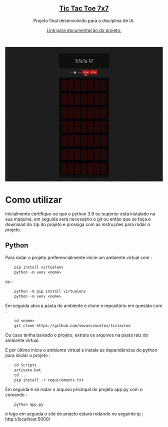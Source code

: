 <!-- PROJECT LOGO -->
<br />
<p align="center">
  <a href="https://github.com/smvasconcelos/tictactoe">
	<h2 align="center">Tic Tac Toe 7x7</h2>
  </a>
  <p align="center">
    Projeto final desenvolvido para a disciplina de IA.
    <br />
  </p>
  <p align="center"><a href="https://smvasconcelos.github.io/tictactoe/"> Link para documentação do projeto. <a/></p>
    <br />
</p>

<img alt="Gif da Aplicação" src="docs\tictactoe.gif"  height="430">

# Como utilizar

Inicialmente certifique-se que o python 3.9 ou superior está instalado na sua máquina, em seguida será necessário o git ou então que se faça o download do zip do projeto e prossiga com as instruções para rodar o projeto.

## Python

Para rodar o projeto preferencialmente inicie um ambiente virtual com :

```
	pip install virtualenv
	python -m venv <nome>
```

ou :

```
	python -m pip install virtualenv
	python -m venv <nome>
```

Em seguida abra a pasta do ambiente e clone o repositório em questão com :

```
	cd <nome>
	git clone https://github.com/smvasconcelos/tictactoe
```

Ou caso tenha baixado o projeto, extraia os arquivos na pasta raiz do ambiente virtual.

E por último inicie o ambiente virtual e instale as dependências do python para iniciar o projeto :

```
	cd Scripts
	activate.bat
	cd ..
	pip install -r requirements.txt
```

Em seguida é só rodar o arquivo pricinpal do projeto app.py com o comando :

```
	python app.py
```

e logo em seguida o site do projeto estará rodando no seguinte ip : http://localhost:5000/
